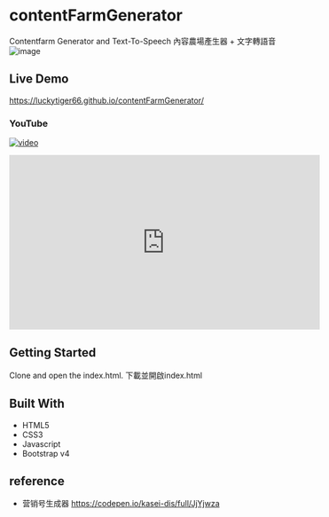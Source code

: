 # contentFarmGenerator
Contentfarm Generator and Text-To-Speech
內容農場產生器 + 文字轉語音
![image](https://i.imgur.com/pI6HIYC.png)

## Live Demo
https://luckytiger66.github.io/contentFarmGenerator/
### YouTube
[![video](http://img.youtube.com/vi/mYnaZyMbi_U/0.jpg)](http://www.youtube.com/watch?v=mYnaZyMbi_U "")
<iframe width="560" height="315" src="https://www.youtube.com/embed/mYnaZyMbi_U" frameborder="0" allow="accelerometer; autoplay; encrypted-media; gyroscope; picture-in-picture" allowfullscreen></iframe>

## Getting Started
Clone and open the index.html.
下載並開啟index.html

## Built With
* HTML5
* CSS3
* Javascript
* Bootstrap v4

## reference
* 营销号生成器
https://codepen.io/kasei-dis/full/JjYjwza
